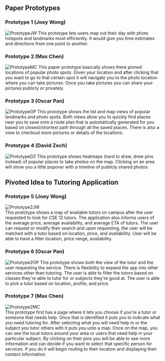 ## Paper Prototypes

### Prototype 1 (Joey Wong)
![PrototypeJW](images/MapOut.jpg)
This prototype lets users map out their day with photo hotspots and landmarks most efficiently. It would give you time estimates and directions from one point to another.

### Prototype 2 (Max Chen)
![PrototypeMC](images/PhotoSpot.jpg)
This paper prototype basically shows there pinned locations of popular photo spots. Given your location and after clicking that you want to go to that certain spot it will navigate you to the photo location where you can take pictures. Once you take pictures you can share your pictures publicly or privately. 

### Prototype 3 (Oscar Pan)
![PrototypeOP](images/TripPlanner.JPG)
This prototype shows the list and map views of popular landmarks and photo spots. Both views allow you to quickly find places near you to save onto a route plan that is automatically generated for you based on closest/shortest path through all the saved places. There is also a view to checkout more pictures or details of the locations.

### Prototype 4 (David Zech)
![PrototypeDZ](images/PhotoHotspot.JPG)
This prototype shows heatmaps (hard to draw, drew pins instead) of popular places to take photos on the map. Clicking on an area will show you a little popover with a timeline of publicly shared photos

## Pivoted Idea to Tutoring Application

### Prototype 5 (Joey Wong)
![Prototype2JW](images/TutorApp.jpg)\
This prototype shows a map of available tutors on campus after the user requested to look for CSE 12 tutors. The application also informs users of the average price, average availability, and average ETA of tutors. The user can request or modify their search and upon requesting, the user will be matched with a tutor based on location, price, and availability. User will be able to have a filter location, price range, availability.


### Prototype 6 (Oscar Pan)
![Prototype2OP](images/PP-OP-Tutor.jpg)
This prototype shows both the view of the tutor and the user requesting the service. There is flexibility to expand the app into other services other than tutoring. The user is able to filter the tutors based on classes they're able to tutor for or subjects they're good at. The user is able to pick a tutor based on location, profile, and price.

### Prototype 7 (Max Chen)
![Prototype2MC](images/tutorFinding.JPG)\
This prototype first has a page where it lets you choose if you're a tutor or someone that needs help. Once that is identified it puts you to indicate what you need tutoring for. After selecting what you will need help in or the subject you tutor others with it puts you unto a map. Once on the map, you can see the local tutors around your area or users that need help in your particular subject. By clicking on their pins you will be able to see more information and can decide if you want to select that specific person for services. If you do it will begin routing to their location and displaying their contact information.
